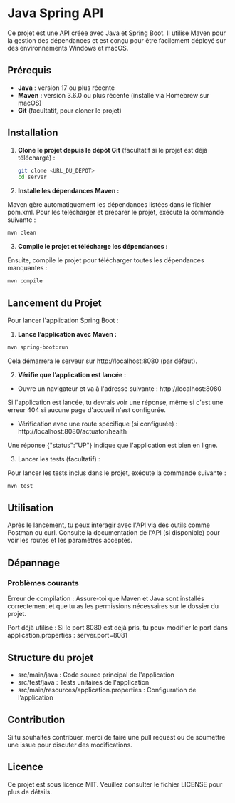 # Java Spring API

Ce projet est une API créée avec Java et Spring Boot. Il utilise Maven pour la gestion des dépendances et est conçu pour être facilement déployé sur des environnements Windows et macOS.

## Prérequis

- **Java** : version 17 ou plus récente
- **Maven** : version 3.6.0 ou plus récente (installé via Homebrew sur macOS)
- **Git** (facultatif, pour cloner le projet)

## Installation

1. **Clone le projet depuis le dépôt Git** (facultatif si le projet est déjà téléchargé) :

   ```bash
   git clone <URL_DU_DEPOT>
   cd server
   ```

2. **Installe les dépendances Maven :**

Maven gère automatiquement les dépendances listées dans le fichier pom.xml. Pour les télécharger et préparer le projet, exécute la commande suivante :

```bash
mvn clean
```

3. **Compile le projet et télécharge les dépendances :**

Ensuite, compile le projet pour télécharger toutes les dépendances manquantes :

```bash
mvn compile
```

## Lancement du Projet

Pour lancer l'application Spring Boot :

1. **Lance l’application avec Maven :**

```bash
mvn spring-boot:run
```

Cela démarrera le serveur sur http://localhost:8080 (par défaut).

2. **Vérifie que l’application est lancée :**

- Ouvre un navigateur et va à l'adresse suivante :
  http://localhost:8080

Si l'application est lancée, tu devrais voir une réponse, même si c'est une erreur 404 si aucune page d'accueil n'est configurée.

- Vérification avec une route spécifique (si configurée) :
  http://localhost:8080/actuator/health

Une réponse {"status":"UP"} indique que l'application est bien en ligne.

3. Lancer les tests (facultatif) :

Pour lancer les tests inclus dans le projet, exécute la commande suivante :

```bash
mvn test
```

## Utilisation

Après le lancement, tu peux interagir avec l'API via des outils comme Postman ou curl. Consulte la documentation de l'API (si disponible) pour voir les routes et les paramètres acceptés.

## Dépannage

### Problèmes courants

Erreur de compilation : Assure-toi que Maven et Java sont installés correctement et que tu as les permissions nécessaires sur le dossier du projet.

Port déjà utilisé : Si le port 8080 est déjà pris, tu peux modifier le port dans application.properties :
server.port=8081

## Structure du projet

- src/main/java : Code source principal de l'application
- src/test/java : Tests unitaires de l'application
- src/main/resources/application.properties : Configuration de l’application

## Contribution

Si tu souhaites contribuer, merci de faire une pull request ou de soumettre une issue pour discuter des modifications.

## Licence

Ce projet est sous licence MIT. Veuillez consulter le fichier LICENSE pour plus de détails.
